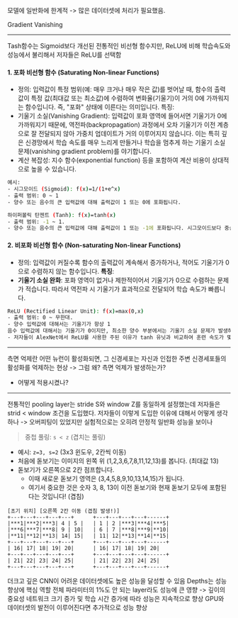  모델에 일반화에 한계적
-> 많은 데이터셋에 처리가 필요했음. 

Gradient Vanishing

---
Tash함수는 Sigmoid보다 개선된 전통적인 비선형 함수지만, ReLU에 비해 학습속도와 성능에서 불리해서 저자들은 ReLU를 선택함
#### 1. 포화 비선형 함수 (Saturating Non-linear Functions)
- 정의: 입력값이 특정 범위(예: 매우 크거나 매우 작은 값)를 벗어날 때, 함수의 출력값이 특정 값(최대값 또는 최소값)에 수렴하여 변화율(기울기)이 거의 0에 가까워지는 함수입니다. 즉, "포화" 상태에 이른다는 의미입니다.
특징:
- 기울기 소실(Vanishing Gradient): 입력값이 포화 영역에 들어서면 기울기가 0에 가까워지기 때문에, 역전파(backpropagation) 과정에서 오차 기울기가 이전 계층으로 잘 전달되지 않아 가중치 업데이트가 거의 이루어지지 않습니다. 이는 특히 깊은 신경망에서 학습 속도를 매우 느리게 만들거나 학습을 멈추게 하는 기울기 소실 문제(vanishing gradient problem)를 야기합니다.
- 계산 복잡성: 지수 함수(exponential function) 등을 포함하여 계산 비용이 상대적으로 높을 수 있습니다.
```bash
예시:
- 시그모이드 (Sigmoid): f(x)=1/(1+e^x)
- 출력 범위: 0 ~ 1
- 양수 또는 음수의 큰 입력값에 대해 출력값이 1 또는 0에 포화됩니다.

하이퍼볼릭 탄젠트 (Tanh): f(x)=tanh(x)
- 출력 범위: -1 ~ 1.
- 양수 또는 음수의 큰 입력값에 대해 출력값이 1 또는 -1에 포화됩니다. 시그모이드보다 중심이 0에 맞춰져 있어 학습에 유리한 측면이 있지만, 여전히 포화 문제는 동일
```
#### 2. 비포화 비선형 함수 (Non-saturating Non-linear Functions)
- 정의: 입력값이 커질수록 함수의 출력값이 계속해서 증가하거나, 적어도 기울기가 0으로 수렴하지 않는 함수입니다.
**특징**:
- **기울기 소실 완화**: 포화 영역이 없거나 제한적이어서 기울기가 0으로 수렴하는 문제가 적습니다. 따라서 역전파 시 기울기가 효과적으로 전달되어 학습 속도가 빠릅니다.
```bash
ReLU (Rectified Linear Unit): f(x)=max(0,x)
- 출력 범위: 0 ~ 무한대.
- 양수 입력값에 대해서는 기울기가 항상 1 
음수 입력값에 대해서는 기울기가 0이지만, 최소한 양수 부분에서는 기울기 소실 문제가 발생하지 않는다.
- 저자들이 AlexNet에서 ReLU를 사용한 주된 이유가 tanh 유닛과 비교하여 훈련 속도가 몇 배 더 빠르기 때문이다. 
```
---

측면 억제란 어떤 뉴런이 활성화되면, 그 신경세포는 자신과 인접한 주변 신경세포들의 활성화를 억제하는 현상
-> 그럼 왜? 측면 억제가 발생하는가? 
- 어떻게 적용시켰나?


---
전통적인 pooling layer는 stride S와 window Z를 동일하게 설정했는데
저자들은 strid < window 조건을 도입했다.
저자들이 이렇게 도입한 이유에 대해서 어떻게 생각하나
-> 오버피팅이 있었지만 실험적으로는 오히려 안정적 일반화 성능을 보이나 
>중첩 풀링: `s < z` (겹치는 풀링)
- 예시: `z=3, s=2` (3x3 윈도우, 2칸씩 이동)
- 처음에 돋보기는 이미지의 왼쪽 위 (1,2,3,6,7,8,11,12,13)를 봅니다. (최대값 13)
- 돋보기가 오른쪽으로 2칸 점프합니다.
    - 이때 새로운 돋보기 영역은 (3,4,5,8,9,10,13,14,15)가 됩니다.
    - 여기서 중요한 것은 숫자 3, 8, 13이 이전 돋보기와 현재 돋보기 모두에 포함된다는 것입니다! (겹침)
```
[초기 위치] [오른쪽 2칸 이동 (겹침 발생!)] 
+---+---+---+---+---+      +---+---+---+---+------+ 
|***1|***2|***3| 4 | 5 |   | 1 | 2 |***3|***4|***5| 
|***6|***7|***8| 9 | 10|   | 6 | 7 |***8|***9|**10| 
|**11|**12|**13| 14| 15|   | 11| 12|**13|**14|**15| 
+---+---+---+---+---+      +---+---+---+---+------+ 
| 16| 17| 18| 19| 20|      | 16| 17| 18| 19| 20| 
+---+---+---+---+---+      +---+---+---+---+------+ 
| 21| 22| 23| 24| 25|      | 21| 22| 23| 24| 25| 
+---+---+---+---+---+      +---+---+---+---+------+
```

더크고 깊은 CNN이 어려운 데이터셋에도 높은 성능을 달성할 수 있음
Depths는 성능 향상에 핵심 역할
전체 파라미터의 1%도 안 되는 layer라도 성능에 큰 영향 -> 깊이의 중요성
네트워크 크기 증가 및 학습 시간 증가에 따라 성능은 지속적으로 향상
GPU와 데이터셋의 발전이 이루어진다면 추가적으로 성능 향상
